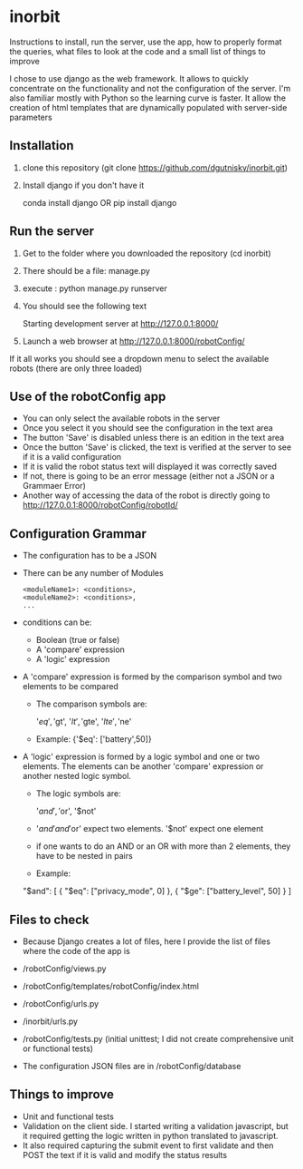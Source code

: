 # inorbit

Instructions to install, run the server, use the app, how to properly format the queries, what files to look at the code and a small list of things to improve

I chose to use django as the web framework. It allows to quickly concentrate on the functionality and not the configuration of the server. I'm also familiar mostly with Python so the learning curve is faster. 
It allow the creation of html templates that are dynamically populated with server-side parameters



## Installation

1) clone this repository (git clone https://github.com/dgutnisky/inorbit.git)
2) Install django if you don't have it
   
   conda install django
   OR
   pip install django


## Run the server

1) Get to the folder where you downloaded the repository (cd inorbit)
2) There should be a file: manage.py
3) execute : python manage.py runserver
4) You should see the following text

   Starting development server at http://127.0.0.1:8000/

5) Launch a web browser at http://127.0.0.1:8000/robotConfig/

If it all works you should see a dropdown menu to select the available robots (there are only three loaded)


## Use of the robotConfig app

- You can only select the available robots in the server
- Once you select it you should see the configuration in the text area
- The button 'Save' is disabled unless there is an edition in the text area
- Once the button 'Save' is clicked, the text is verified at the server to see if it is a valid configuration
- If it is valid the robot status text will displayed it was correctly saved
- If not, there is going to be an error message (either not a JSON or a Grammaer Error)
- Another way of accessing the data of the robot is directly going to http://127.0.0.1:8000/robotConfig/robotId/


## Configuration Grammar

- The configuration has to be a JSON
- There can be any number of Modules

      <moduleName1>: <conditions>,
      <moduleName2>: <conditions>,
      ...
          
- conditions can be:
   - Boolean (true or false)
   - A 'compare' expression
   - A 'logic' expression

- A 'compare' expression is formed by the comparison symbol and two elements to be compared
    - The comparison symbols are: 
    
         '$eq', '$gt', '$lt', '$gte', '$lte', '$ne'
    
    - Example: {'$eq': ['battery',50]}

- A 'logic' expression is formed by a logic symbol and one or two elements. The elements can be another 'compare' expression or another nested logic symbol.
     - The logic symbols are:
     
         '$and', '$or', '$not'
         
    - '$and' and '$or' expect two elements. '$not' expect one element
    - if one wants to do an AND or an OR with more than 2 elements, they have to be nested in pairs
    
    - Example:
    
    "$and": [
              { "$eq": ["privacy_mode", 0] },
              { "$ge": ["battery_level", 50] }
            ]
         

## Files to check

- Because Django creates a lot of files, here I provide the list of files where the code of the app is

- /robotConfig/views.py
- /robotConfig/templates/robotConfig/index.html
- /robotConfig/urls.py
- /inorbit/urls.py
- /robotConfig/tests.py (initial unittest; I did not create comprehensive unit or functional tests)

- The configuration JSON files are in /robotConfig/database


## Things to improve

- Unit and functional tests
- Validation on the client side. I started writing a validation javascript, but it required getting the logic written in python translated to javascript.
- It also required capturing the submit event to first validate and then POST the text if it is valid and modify the status results


